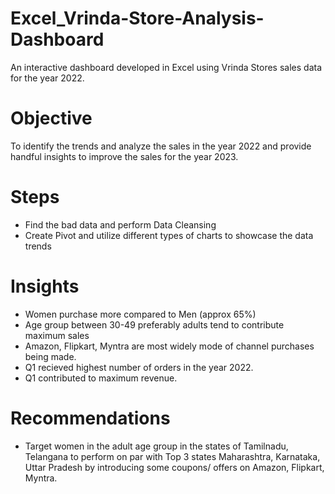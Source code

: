 # Excel_Vrinda-Store-Analysis-Dashboard
An interactive dashboard developed in Excel using Vrinda Stores sales data for the year 2022. 

# Objective
To identify the trends and analyze the sales in the year 2022 and provide handful insights to improve the sales for the year 2023.

# Steps
* Find the bad data and perform Data Cleansing
* Create Pivot and utilize different types of charts to showcase the data trends

# Insights
* Women purchase more compared to Men (approx 65%)
* Age group between 30-49 preferably adults tend to contribute maximum sales
* Amazon, Flipkart, Myntra are most widely mode of channel purchases being made.
* Q1 recieved highest number of orders in the year 2022.
* Q1 contributed to maximum revenue.

# Recommendations
* Target women in the adult age group in the states of Tamilnadu, Telangana to perform on par with Top 3 states Maharashtra, Karnataka, Uttar Pradesh by introducing some coupons/ offers on Amazon, Flipkart, Myntra.
